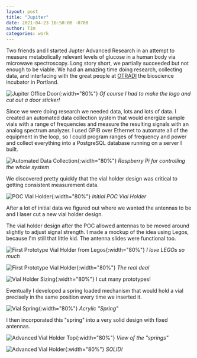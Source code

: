 ```yaml
---
layout: post
title: "Jupiter"
date: 2021-04-23 16:50:00 -0700
author: Tim
categories: work
---
```


Two friends and I started Jupter Advanced Research in an attempt to measure
metabolically relevant levels of glucose in a human body via microwave
spectroscopy. Long story short, we partially succeeded but not enough to be
viable. We had an amazing time doing research, collecting data, and interfacing
with the great people at [OTRADI](https://www.otradi.org/) the bioscience
incubator in Portland.

![Jupiter Office Door](/assets/logo_on_door.jpeg){:width="80%"}
_Of course I had to make the logo and cut out a door sticker!_

Since we were doing research we needed data, lots and lots of data. I created
an automated data collection system that would energize sample vials with a
range of frequencies and measure the resulting signals with an analog spectrum
analyzer. I used GPIB over Ethernet to automate all of the equipment in the
loop, so I could program ranges of frequency and power and collect everything
into a PostgreSQL database running on a server I built.

![Automated Data Collection](/assets/automated_lab_setup.jpeg){:width="80%"}
_Raspberry Pi for controlling the whole system_

We discovered pretty quickly that the vial holder design was critical to
getting consistent measurement data.

![POC Vial Holder](/assets/poc_vial_holder.jpeg){:width="80%"}
_Initial POC Vial Holder_

After a lot of initial data we figured out where we wanted the antennas to be
and I laser cut a new vial holder design.

The vial holder design after the POC allowed antennas to be moved around
slightly to adjust signal strength. I made a mockup of the idea using Legos,
because I'm still that little kid. The antenna slides were functional too.

![First Prototype Vial Holder from Legos](/assets/lego_antenna_prototype.jpeg){:width="80%"}
_I love LEGOs so much_

![First Prototype Vial Holder](/assets/proto_vial_holder_alone.jpeg){:width="80%"}
_The real deal_

![Vial Holder Sizing](/assets/vial_cap.jpeg){:width="80%"}
I cut many prototypes!

Eventually I developed a spring loaded mechanism that would hold a vial
precisely in the same position every time we inserted it.

![Vial Spring](/assets/vial_spring.jpeg){:width="80%"}
_Acrylic "Spring"_

I then incorporated this "spring" into a very solid design with fixed antennas.

![Advanced Vial Holder Top](/assets/advanced_vial_holder_top.jpeg){:width="80%"}
_View of the "springs"_

![Advanced Vial Holder](/assets/advanced_vial_holder.jpeg){:width="80%"}
_SOLID!_
